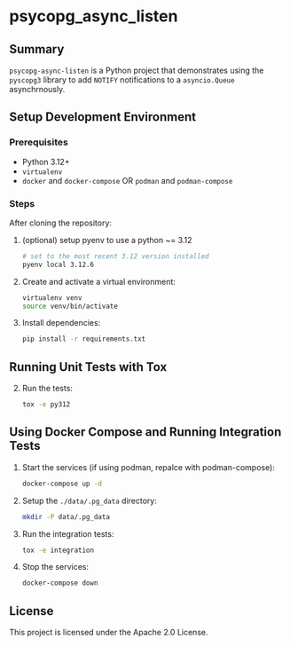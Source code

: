 # psycopg_async_listen

## Summary
`psycopg-async-listen` is a Python project that demonstrates using the `pyscopg3` library to add `NOTIFY` notifications
to a `asyncio.Queue` asynchrnously. 

## Setup Development Environment

### Prerequisites
- Python 3.12+
- `virtualenv`
- `docker` and `docker-compose` OR `podman` and `podman-compose`

### Steps

After cloning the repository:

1. (optional) setup pyenv to use a python ~= 3.12
    ```bash
    # set to the most recent 3.12 version installed
    pyenv local 3.12.6
    ```
2. Create and activate a virtual environment:
    ```bash
    virtualenv venv
    source venv/bin/activate
    ```

3. Install dependencies:
    ```bash
    pip install -r requirements.txt
    ```

## Running Unit Tests with Tox

2. Run the tests:
    ```bash
    tox -e py312
    ```

## Using Docker Compose and Running Integration Tests

1. Start the services (if using podman, repalce with podman-compose):
    ```bash
    docker-compose up -d
    ```

2. Setup the `./data/.pg_data` directory:
    ```bash
    mkdir -P data/.pg_data
    ```

3. Run the integration tests:
    ```bash
    tox -e integration
    ```

4. Stop the services:
    ```bash
    docker-compose down
    ```

## License
This project is licensed under the Apache 2.0 License.

